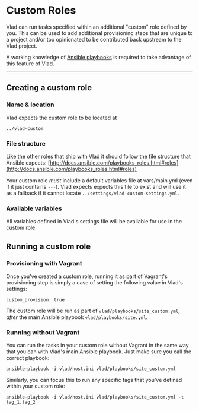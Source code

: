# Custom Roles

Vlad can run tasks specified within an additional "custom" role defined by you. This can be used to add additional provisioning steps that are unique to a project and/or too opinionated to be contributed back upstream to the Vlad project.

A working knowledge of [Ansible playbooks](http://docs.ansible.com/playbooks.html) is required to take advantage of this feature of Vlad.

----

## Creating a custom role

### Name & location

Vlad expects the custom role to be located at

```
../vlad-custom
```

### File structure

Like the other roles that ship with Vlad it should follow the file structure that Ansible expects: 
[http://docs.ansible.com/playbooks_roles.html#roles](http://docs.ansible.com/playbooks_roles.html#roles)

Your custom role *must* include a default variables file at vars/main.yml (even if it just contains ```---```). Vlad expects expects this file to exist and will use it as a fallback if it cannot locate ```../settings/vlad-custom-settings.yml```.

### Available variables

All variables defined in Vlad's settings file will be available for use in the custom role.

## Running a custom role

### Provisioning with Vagrant

Once you've created a custom role, running it as part of Vagrant's provisioning step is simply a case of setting the following value in Vlad's settings:

```
custom_provision: true
```

The custom role will be run as part of ```vlad/playbooks/site_custom.yml```, _after_ the main Ansible playbook ```vlad/playbooks/site.yml```.

### Running without Vagrant

You can run the tasks in your custom role without Vagrant in the same way that you can with Vlad's main Ansible playbook. Just make sure you call the correct playbook:

```
ansible-playbook -i vlad/host.ini vlad/playbooks/site_custom.yml
```

Similarly, you can focus this to run any specific tags that you've defined within your custom role:

```
ansible-playbook -i vlad/host.ini vlad/playbooks/site_custom.yml -t tag_1,tag_2
```
